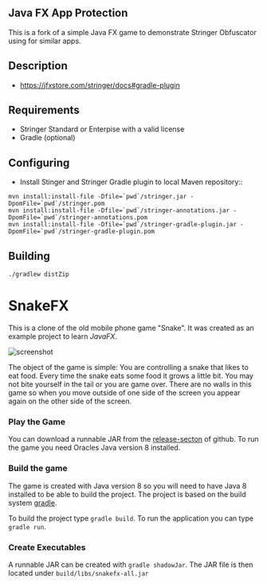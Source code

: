 ## Java FX App Protection

This is a fork of a simple Java FX game to demonstrate Stringer Obfuscator using for similar apps.

## Description
- https://jfxstore.com/stringer/docs#gradle-plugin

## Requirements
- Stringer Standard or Enterpise with a valid license
- Gradle (optional)

## Configuring 

- Install Stinger and Stringer Gradle plugin to local Maven repository::

```
mvn install:install-file -Dfile=`pwd`/stringer.jar -DpomFile=`pwd`/stringer.pom
mvn install:install-file -Dfile=`pwd`/stringer-annotations.jar -DpomFile=`pwd`/stringer-annotations.pom
mvn install:install-file -Dfile=`pwd`/stringer-gradle-plugin.jar -DpomFile=`pwd`/stringer-gradle-plugin.pom
```

## Building

```
./gradlew distZip
```


# SnakeFX
This is a clone of the old mobile phone game "Snake".
It was created as an example project to learn *JavaFX*.

![screenshot](screenshot.png)

The object of the game is simple: You are controlling a snake that likes to eat
food. Every time the snake eats some food it grows a little bit. You may not bite yourself in the tail or you are game over. There are no walls in this game so when you move outside of one side of the screen you appear again on the other side of the screen.

### Play the Game

You can download a runnable JAR from the [release-secton](https://github.com/lestard/SnakeFX/releases/download/v0.1.0/snakefx.0.1.0.jar) of github. To run the game you need Oracles Java version 8 installed.


### Build the game
The game is created with Java version 8 so you will need to have Java 8 installed to be able to build the project. 
The project is based on the build system [gradle](http://http://www.gradle.org/). 

To build the project type `gradle build`. To run the application you can type `gradle run`.


### Create Executables

A runnable JAR can be created with `gradle shadowJar`. The JAR file is then located under `build/libs/snakefx-all.jar`
